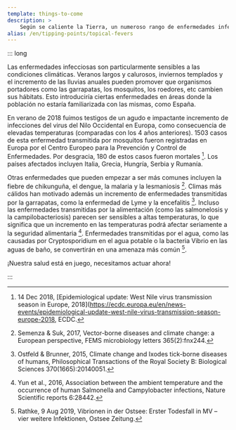 ```yaml
---
template: things-to-come
description: >
    Según se caliente la Tierra, un numeroso rango de enfermedades infecciosas se están desplazando al norte, incluyendo Europa. Enfermedades infecciosas como la malaria, el dengue, el zica,  la fiebre de chikunguña,  el virus del Nilo Occidental, ... están empezando a ser un serio problema sanitario que nos afecta a todos.
alias: /en/tipping-points/topical-fevers
---
```


::: long

Las enfermedades infecciosas son particularmente sensibles a las condiciones climáticas. Veranos largos y calurosos, inviernos templados y el incremento de las lluvias anuales pueden promover que organismos portadores como las garrapatas, los mosquitos, los roedores, etc cambien sus hábitats. Esto introduciría ciertas enfermedades en áreas donde la población no estaría familiarizada con las mismas, como España.

En verano de 2018 fuimos testigos de un agudo e impactante incremento de infecciones del virus del Nilo Occidental en Europa, como consecuencia de elevadas temperaturas (comparadas con los 4 años anteriores). 1503 casos de esta enfermedad transmitida por mosquitos fueron registradas en Europa por el Centro Europeo para la Prevención y Control de Enfermedades. Por desgracia, 180 de estos casos fueron mortales [^ECDC]. Los países afectados incluyen Italia, Grecia, Hungría, Serbia y Rumanía.

Otras enfermedades que pueden empezar a ser más comunes incluyen la fiebre de chikunguña, el dengue, la malaria y la lesmaniosis [^Semenza2017]. Climas más cálidos han motivado además un incremento de enfermedades transmitidas por la garrapatas, como la enfermedad de Lyme y la encefalitis [^Ostfeld2015]. Incluso las enfermedades transmitidas por la alimentación (como las salmonelosis y la campilobacteriosis) parecen ser sensibles a altas temperaturas, lo que significa que un incremento en las temperaturas podrá afectar seriamente a la seguridad alimentaria [^Yun2016]. Enfermedades transmitidas por el agua, como las causadas por Cryptosporidium en el agua potable o la bacteria Vibrio en las aguas de baño, se convertirán en una amenaza más común [^Rathke2019].

¡Nuestra salud está en juego, necesitamos actuar ahora!

:::

[^ECDC]: 14 Dec 2018, [Epidemiological update: West Nile virus transmission season in Europe, 2018](https://ecdc.europa.eu/en/news-events/epidemiological-update-west-nile-virus-transmission-season-europe-2018, ECDC.

[^Semenza2017]: Semenza & Suk, 2017, Vector-borne diseases and climate change: a European perspective, FEMS microbiology letters 365(2):fnx244.

[^Ostfeld2015]: Ostfeld & Brunner, 2015, Climate change and Ixodes tick-borne diseases of humans, Philosophical Transactions of the Royal Society B: Biological Sciences 370(1665):20140051.

[^Yun2016]: Yun et al., 2016, Association between the ambient temperature and the occurrence of human Salmonella and Campylobacter infections, Nature Scientific reports 6:28442.

[^Rathke2019]: Rathke, 9 Aug 2019, Vibrionen in der Ostsee: Erster Todesfall in MV – vier weitere Infektionen, Ostsee Zeitung.

